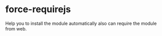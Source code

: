 # force-requirejs
Help you to install the module automatically also can require the module from web.
